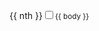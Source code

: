<label for="in{{ nth }}">{{ nth }}</label><input type="checkbox" id="in{{ nth }}"><small>{{ body }}</small>
